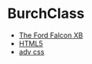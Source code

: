 # BurchClass

<ul>
    <li><a href="Falcon_XB/index.html" target="_blank">The Ford Falcon XB</a></li>
    <li><a href="html5_css/index.html" target="_blank">HTML5</a></li>
    <li><a href="adv_css/index.html" target="_blank" >adv css</a></li>
<ul>